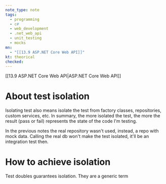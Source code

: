 ```yaml
---
note_type: note
tags:
  - programming
  - c#
  - web_development
  - .net_web_api
  - unit_testing
  - mocks
mn:
  - "[[13.9 ASP.NET Core Web API]]"
kt: theorical
checked:
---
```

[[13.9 ASP.NET Core Web API|ASP.NET Core Web API]]

# About test isolation
Isolating test also means isolate the test from factory classes, repositories, custom services, etc. In summary, the more isolated the test, the more the result (pass or fail) represents the state of the code I'm testing.

In the previous notes the real repository wasn't used, instead, a repo with mock data. Calling the real db won't make the test isolated, it'll be an integration test then.
# How to achieve isolation
Test doubles guarantees isolation. They are a generic term 